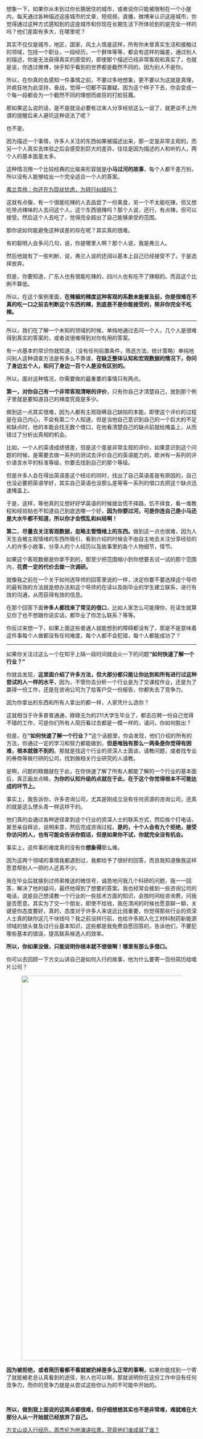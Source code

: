 <p data-pid="EE2wYoUu">想象一下，如果你从未到过你长期居住的城市，或者说你只能被限制在一个小屋内，每天通过各种描述这座城市的文章，短视频，直播，微博来认识这座城市，你觉得通过这种方式感知到的这座城市和你现在长期生活下所体验到的是完全一样的吗？他们差距有多大，在哪里呢？</p><p data-pid="d-N4Nf6x">其实不仅仅是城市，地区，国家，风土人情是这样，所有你未曾真实生活和接触过的领域，包括一个职业，一段经历，一个群体等等，都会有这样的偏差，通过别人的描述，你是无法获得真实的感受的，即使那个描述已经非常客观和真实了，也就是说，你透过微博，快手知乎看到的世界都是截然不同的，因为别人不是你。</p><p data-pid="U5t6U7OY">所以，在你真的去感知一件事情之前，不要过多地想象，更不要以为这就是真理，并疯狂地为此坚持，奋战，觉得一切都不容置疑。因为这个样子下去，你会变成一个每一段都会为一个截然不同的理想而疯狂的打脸狂魔。</p><p data-pid="7CFbD0Yk">那如果这么说的话，是不是就没必要有过来人分享经验这么一说了，就更谈不上所谓的提醒后来人避坑这种说法了呢？</p><p data-pid="PtcaeGiB">也不是。</p><p data-pid="8zvlmz-y">因为描述一个事情，许多人关注的东西如果被描述出来，那一定是非常主观的，而另一个人真实去体验之后会感受到巨大的差异，往往是因为描述的人和听的人，两个人的基本面差太多。</p><p data-pid="uolyCUk3">这种情况用一个比较经典的比喻来形容就是<b>小马过河的故事</b>，每个人都千差万别，所以没有人能够给出一个完全适合一个人的答案。</p><a href="https://zhuanlan.zhihu.com/p/41355130" data-draft-node="block" data-draft-type="link-card" data-image="https://picx.zhimg.com/v2-ac45162b11604cd1d6f6e8c4dd182bc5_qhd.jpg?source=d16d100b" data-image-width="793" data-image-height="383" class="internal">弗兰克扬：你还在为现状忧虑，为转行纠结吗？</a><p data-pid="2OrSFUIW">这就有点像，有一个很能吃辣的人去品尝了一份美食，另一个不太能吃辣，但又想吃带点辣味的人去问这个人，这个东西很辣吗？那个人说，还行，有点辣，但可以接受。然后这个人去吃了，觉得完全超出了自己能够承受的范围。</p><p data-pid="7caR9-ei">那你说如何能避免这种误差的存在呢？其实真的很难。</p><p data-pid="T2vs4txV">有的聪明人会多问几句，说，你是哪里人啊？那个人说，我是弗兰人。</p><p data-pid="JITOnaxd">然后他就有了一些判断，说，弗兰人说的还阔以基本上自己已经接受不了。于是选择放弃。</p><p data-pid="db5IY1CI">但是，你要知道，广东人也有很能吃辣的，四川人也有吃不了辣椒的。而且这个比例不算低。</p><p data-pid="WY25x-NL">所以，在这个案例里面，<b>在辣椒的辣度这种客观的系数未能普及前，你是很难在不真的吃一口之前去判断这个东西的辣，到底是不是你能接受的，除非你完全不吃辣。</b></p><hr><p data-pid="afMLbTON">所以，我们在了解一个未知的领域的时候，单纯地通过去问一个人，几个人是很难得到真实的答案的，或者说很难得到对你有用的答案。</p><p data-pid="gHGrFass">有一点基本的常识你就知道，（没有任何前置条件，筛选方法，统计策略）单纯地问别人这种调查方法是有多么不靠谱，<b>在缺乏整体认知和宏观数据的情况下，你问了身边五个人，和问了身边一百个人是没有区别的。</b></p><p data-pid="fwnOHo57">所以，面对这种情况，你需要做的最重要的事情只有两点。</p><p data-pid="yFiqd9nK"><b>第一，对你自己有一个非常客观清晰的评价</b>，只有你自己才清楚自己，放到那个例子里就是要知道自己的辣度究竟是多少。</p><p data-pid="PLv69oLZ">做到这一点其实很难，因为人都有主观隐瞒自己缺陷的本能，即使这个评价的过程是在自己内心，不会有第二个人知道，但是当他自己意识到自己的一个巨大的不足和缺点时，他的本能会找无数个借口，在他看清楚自己的缺点前就给掩盖上，从而错过了分析出真相的机会。</p><p data-pid="-09IF3sR">比如，一个人的英语成绩很差，但是这个差是非常主观的评价，如果意识到这个问题的时候，是需要去做一系列的测试去评价自己的英语能力的，欧洲有一系列的评价语言水平的标准等级，你要去找到自己的那个等级。</p><p data-pid="umNkhWM7">但是许多人会在得出英语差这个结论的同时，找出了自己英语差是有原因的，自己也没必要把英语学好，其实自己英语也没那么差等等一系列的借口去把这个缺点迅速掩盖上。</p><p data-pid="jT-izu3Y">于是，这样，等他真的又想好好学英语的时候就会慌不择路，饥不择食，看一堆教程和经验贴也不知道自己到底选哪一个好，<b>因为你要过河，可是你连自己是小马还是大水牛都不知道，所以你才会慌乱和纠结啊！</b></p><p data-pid="zU-_Sr8n"><b>第二</b>，<b>尽量去关注客观数据，忽略主管情绪上的东西。</b>做到这一点也很难，因为人天生会被主观情绪的东西所吸引，看到介绍的时候会不由自主地去关注分享经验的人的许多小故事，分享人的个人经历以及故事里的各个人物细节，情节。</p><p data-pid="uYfAnAM1">如果这个客观数据是你拿不到的，那至少把范围缩小到你想要去试一试的那个范围内，<b>花费一定的代价去做一次调研。</b></p><p data-pid="7c_vCajd">就像我之前在一个关于如何选导师的回答里说的一样，决定你要不要选择这个导师的最有效的方法就是想办法和这个导师的在读以及刚毕业的学生建立联系，进行有效的沟通，从而获得有效的信息。</p><p data-pid="XBfuM9Mj">在那个回答下面<b>许多人都找来了常见的借口</b>，比如人家怎么可能理你，在读生就算见你了也不想跟你说实话，都毕业了你怎么联系？等等。</p><p data-pid="T1Ga6VuO">你反过来想一下，如果上面这些普通人就能想到的障碍都没有了，那是不是意味着这件事每个人做都没有任何难度，每个人都不会犯错，每个人都能成功了？</p><hr><p data-pid="08--vNN_">如果你关注过这么一个在知乎上隔一段时间就会火一下的问题<b>“如何快速了解一个行业？”</b></p><p data-pid="r9r7dcfJ">你就会发现，<b>这里面介绍了许多方法，但大部分都只能让你达到和所有进行过这种尝试的人一样的水平</b>，因为，不管你去分析一个行业是为了交课程作业，还是为了赢得一份工作，还是在咨询公司为了给客户交一份报告，你都失去了竞争力。</p><p data-pid="YhxULxZt">因为你拿出的东西和所有人拿出的都一样，人家凭什么选你？</p><p data-pid="5pTW8A3h">这就相当于许多普普通通，碌碌无为的211大学生毕业了，都去应聘一份自己觉得不错的工作，可是你们所有人简历看过去都是一模一样的，请问，你如何胜出？</p><p data-pid="N7pUVFe9">但是，在<b>“如何快速了解一个行业？”</b>这个话题里，你会发现，他们介绍的所有的方法，你通过一定的学习和努力都能做到，<b>但是唯独有那么一两条是你觉得有困难，根本就做不到的</b>。那就是找这个行业的资深人士面谈，请教问题，或者找专业的券商等做行研的公司，找到做相关行业研究的人请教。</p><p data-pid="Wdy93Qtg">是啊，问题的精髓就在于此，在你快速了解了所有人都能了解的一个行业的基本面后，真正画龙点睛，<b>为你的认知升级的点就在于此，在于这个你觉得根本不可能达成的环节上。</b></p><p data-pid="7Q_wTM52">事实上，我告诉你，许多咨询公司，尤其是刚成立没有任何资源的咨询公司，还真的就是这么愣头青一样这样干的。</p><p data-pid="z2rN-OCJ">他们真的会通过各种途径拿到这个行业的资深人士的联系方式，然后挨个打电话，甚至亲自拜访，说明来意，然后完成咨询过程。<b>是的，十个人会有九个拒绝，接受你访问的人，也有可能会告诉你假话，但是如果你不试，你就完全没有机会。</b></p><p data-pid="u4XHtWRh">事实上，这件事的难度真的没有你<b>想象得</b>那么难。</p><p data-pid="sbDVEukA">因为这两个领域的事情我都遇到过，我都给予了很好的回答，而且我知道像我这样愿意帮别人一把的人还真不少。</p><p data-pid="R9jHqySX">我在毕业后就接到过师弟推送的微信号，诚恳地问我几个科研的问题，我一一回答，解决了他的疑问，最终他得到了想要的答案。我也经常会接到一些咨询公司的电话，说是自己想请教一个行业的一些技术方面的知识，会按时间给咨询费，问我是否愿意。其实为了交一个朋友，即使不给钱，我在清闲的时候也愿意聊一聊，关键是你态度要好，真的，态度对于许多人来说远比钱重要，你觉得那些行业的资深人士真的缺你这几千块钱吗？我之前没转行前，也给许多刚入化工材料制药新能源领域的猎头普及过行业基本知识，这些都是我免费自愿回答的，告诉他们，不要犯哪些基本的错误，提高联系候选人的效率。</p><p data-pid="-pKNwsOr"><b>所以，你如果没做，只能说明你根本就不想做啊！哪里有那么多借口。</b></p><p data-pid="-BlKBl2Z">你可以去回顾一下方文山讲自己是如何入行的故事，他为什么要寄一百份简历给唱片公司？</p><figure data-size="normal"><img src="https://pic1.zhimg.com/v2-d1c702fe9d7a4e1ba7ad14b5f88f5aff_720w.jpg?source=d16d100b" data-caption="" data-size="normal" data-rawwidth="1019" data-rawheight="542" class="origin_image zh-lightbox-thumb" width="1019" data-original="https://picx.zhimg.com/v2-d1c702fe9d7a4e1ba7ad14b5f88f5aff_720w.jpg?source=d16d100b"></figure><p data-pid="5n-8i248"><b>因为被拒绝，或者简历看都不看就被扔掉是多么正常的事啊，</b>如果你能找到一个寄了就能被老总认真看到的途径，别人也可以啊，那就说明你在这份工作中没有任何竞争力，而你的竞争力就是从尝试这些你认为的不可能中开始的。</p><p><br></p><p data-pid="C6sZiUG_"><b>所以，做到我上面说的这两点都很难，但仔细想想其实也不是非常难，难就难在大部分人从一开始就已经放弃了自己。</b></p><a href="http://link.zhihu.com/?target=https%3A//haokan.baidu.com/v%3Fpd%3Dwisenatural%26vid%3D2892963040921098457" data-draft-node="block" data-draft-type="link-card" class=" wrap external" target="_blank" rel="nofollow noreferrer">方文山谈入行经历，周杰伦为他演讲拉票，究竟他们谁成就了谁？</a><p></p>